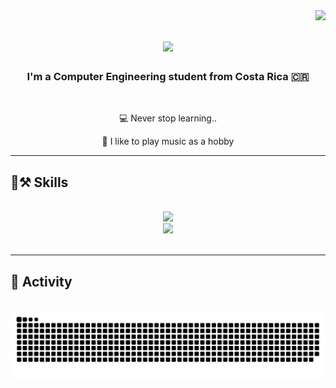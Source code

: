<img align="right" src="https://visitor-badge.laobi.icu/badge?page_id=salesp07.salesp07" />

<h1 align="center">
    <img src="https://readme-typing-svg.herokuapp.com/?font=Righteous&size=35&center=true&vCenter=true&width=500&height=70&duration=4000&lines=Welcome!+👀;+This+is+Gregory+🎸;I'm+glad+you're+here+👋" />
</h1>

<h3 align="center">I'm a Computer Engineering student from Costa Rica 🇨🇷</h3>

<br/>

<div align="center">
 
💻 Never stop learning..

🎵 I like to play music as a hobby
 
 </div>

<hr/>
 
<h2 align="left">🧠⚒️ Skills</h2>
<br/>
<div align="center">
    <img src="https://skillicons.dev/icons?i=androidstudio,azure,bootstrap,cs,css,django,dotnet,git,html,idea,java,js" /><br>
    <img src="https://skillicons.dev/icons?i=kotlin,linux,mongodb,postgres,postman,py,react" />
</div>

<br/>
<hr/>

<div align="left">
  <h2>🐍 Activity</h2>
  <br>
  <img alt="snake eating my contributions" src="https://raw.githubusercontent.com/salesp07/salesp07/output/github-contribution-grid-snake.svg" />
  
  <br/><br/><br/>
</div>

<!--
**AlpGregory/AlpGregory** is a ✨ _special_ ✨ repository because its `README.md` (this file) appears on your GitHub profile.

Here are some ideas to get you started:

- 🔭 I’m currently working on ...
- 🌱 I’m currently learning ...
- 👯 I’m looking to collaborate on ...
- 🤔 I’m looking for help with ...
- 💬 Ask me about ...
- 📫 How to reach me: ...
- 😄 Pronouns: ...
- ⚡ Fun fact: ...
-->
